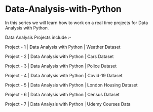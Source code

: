 # Data-Analysis-with-Python
In this series we will learn how to work on a real time projects for Data Analysis with Python.

Data Analysis Projects include :- 

Project - 1 | Data Analysis with Python | Weather Dataset

Project - 2 | Data Analysis with Python | Cars Dataset

Project - 3 | Data Analysis with Python | Police Dataset

Project - 4 | Data Analysis with Python | Covid-19 Dataset

Project - 5 | Data Analysis with Python | London Housing Dataset

Project - 6 | Data Analysis with Python | Census Dataset

Project - 7 | Data Analysis with Python | Udemy Courses Data
